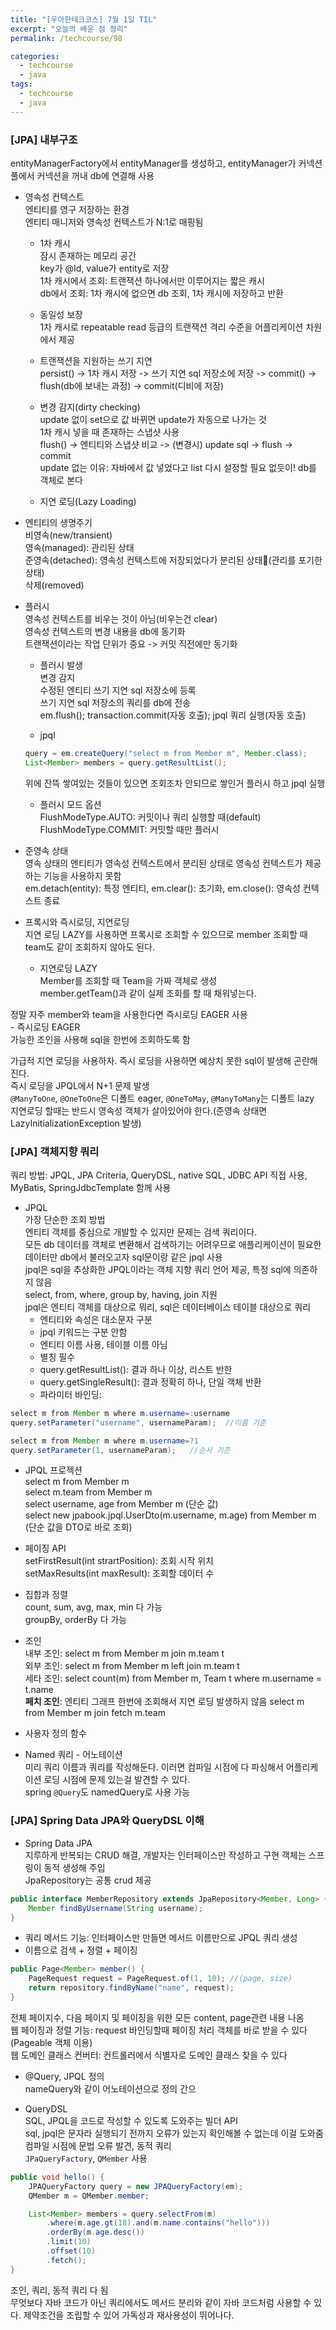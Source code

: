 ```yaml
---
title: "[우아한테크코스] 7월 1일 TIL"
excerpt: "오늘의 배운 점 정리"
permalink: /techcourse/98

categories:
  - techcourse
  - java
tags:
  - techcourse  
  - java
---   
```


### [JPA] 내부구조  
entityManagerFactory에서 entityManager를 생성하고, entityManager가 커넥션풀에서 커넥션을 꺼내 db에 연결해 사용  

- 영속성 컨텍스트  
엔티티를 영구 저장하는 환경  
엔티티 매니저와 영속성 컨텍스트가 N:1로 매핑됨
    - 1차 캐시  
    잠시 존재하는 메모리 공간  
    key가 @Id, value가 entity로 저장  
    1차 캐시에서 조회: 트랜잭션 하나에서만 이루어지는 짧은 캐시  
    db에서 조회: 1차 캐시에 없으면 db 조회, 1차 캐시에 저장하고 반환  

    - 동일성 보장  
    1차 캐시로 repeatable read 등급의 트랜잭션 격리 수준을 어플리케이션 차원에서 제공  

    - 트랜잭션을 지원하는 쓰기 지연  
    persist() -> 1차 캐시 저장 -> 쓰기 지연 sql 저장소에 저장 -> commit() -> flush(db에 보내는 과정) -> commit(디비에 저장)  

    - 변경 감지(dirty checking)  
    update 없이 set으로 값 바뀌면 update가 자동으로 나가는 것  
    1차 캐시 넣을 때 존재하는 스냅샷 사용  
    flush() -> 엔티티와 스냅샷 비교 -> (변경시) update sql -> flush -> commit  
    update 없는 이유: 자바에서 값 넣었다고 list 다시 설정할 필요 없듯이! db를 객체로 본다  

    - 지연 로딩(Lazy Loading)  
     
- 엔티티의 생명주기  
비영속(new/transient)  
영속(managed): 관리된 상태  
준영속(detached): 영속성 컨텍스트에 저장되었다가 분리된 상태(관리를 포기한 상태)  
삭제(removed)  

- 플러시  
영속성 컨텍스트를 비우는 것이 아님(비우는건 clear)  
영속성 컨텍스트의 변경 내용을 db에 동기화  
트랜잭션이라는 작업 단위가 중요 -> 커밋 직전에만 동기화  

    - 플러시 발생  
    변경 감지  
    수정된 엔티티 쓰기 지연 sql 저장소에 등록  
    쓰기 지연 sql 저장소의 쿼리를 db에 전송  
    em.flush(); transaction.commit(자동 호출); jpql 쿼리 실행(자동 호출)  

    - jpql  
    ```java
    query = em.createQuery("select m from Member m", Member.class);
    List<Member> members = query.getResultList();
    ```  
    위에 잔뜩 쌓여있는 것들이 있으면 조회조차 안되므로 쌓인거 플러시 하고 jpql 실행  

    - 플러시 모드 옵션  
    FlushModeType.AUTO: 커밋이나 쿼리 실행할 때(default)  
    FlushModeType.COMMIT: 커밋할 때만 플러시  

- 준영속 상태  
영속 상태의 엔티티가 영속성 컨텍스트에서 분리된 상태로 영속성 컨텍스트가 제공하는 기능을 사용하지 못함  
em.detach(entity): 특정 엔티티, em.clear(): 초기화, em.close(): 영속성 컨텍스트 종료  

- 프록시와 즉시로딩, 지연로딩  
지연 로딩 LAZY를 사용하면 프록시로 조회할 수 있으므로 member 조회할 때 team도 같이 조회하지 않아도 된다.  
    - 지연로딩 LAZY  
    Member를 조회할 때 Team을 가짜 객체로 생성  
    member.getTeam()과 같이 실제 조회를 할 때 채워넣는다.  
    
정말 자주 member와 team을 사용한다면 즉시로딩 EAGER 사용  
    - 즉시로딩 EAGER  
    가능한 조인을 사용해 sql을 한번에 조회하도록 함  

가급적 지연 로딩을 사용하자. 즉시 로딩을 사용하면 예상치 못한 sql이 발생해 곤란해진다.  
즉시 로딩을 JPQL에서 N+1 문제 발생  
`@ManyToOne`, `@OneToOne`은 디폴트 eager, `@OneToMay`, `@ManyToMany`는 디폴트 lazy  
지연로딩 할때는 반드시 영속성 객체가 살아있어야 한다.(준영속 상태면 LazyInitializationException 발생)  

### [JPA] 객체지향 쿼리  
쿼리 방법: JPQL, JPA Criteria, QueryDSL, native SQL, JDBC API 직접 사용, MyBatis, SpringJdbcTemplate 함께 사용  

- JPQL  
가장 단순한 조회 방법  
엔티티 객체를 중심으로 개발할 수 있지만 문제는 검색 쿼리이다.  
모든 db 데이터를 객체로 변환해서 검색하기는 어려우므로 애플리케이션이 필요한 데이터만 db에서 불러오고자 sql문이랑 같은 jpql 사용  
jpql은 sql을 추상화한 JPQL이라는 객체 지향 쿼리 언어 제공, 특정 sql에 의존하지 않음  
select, from, where, group by, having, join 지원  
jpql은 엔티티 객체를 대상으로 뭐리, sql은 데이터베이스 테이블 대상으로 쿼리  
    - 엔티티와 속성은 대소문자 구분  
    - jpql 키워드는 구분 안함  
    - 엔티티 이름 사용, 테이블 이름 아님  
    - 별칭 필수  
    - query.getResultList(): 결과 하나 이상, 리스트 반한  
    - query.getSingleResult(): 결과 정확히 하나, 단일 객체 반환  
    - 파라미터 바인딩: 
```java
select m from Member m where m.username=:username  
query.setParameter("username", usernameParam);  //이름 기준

select m from Member m where m.username=?1
query.setParameter(1, usernameParam);   //순서 기준
```  

- JPQL 프로젝션  
select m from Member m  
select m.team from Member m  
select username, age from Member m (단순 값)  
select new jpabook.jpql.UserDto(m.username, m.age) from Member m (단순 값을 DTO로 바로 조회)  

- 페이징 API  
setFirstResult(int strartPosition): 조회 시작 위치  
setMaxResults(int maxResult): 조회할 데이터 수  

- 집합과 정렬  
count, sum, avg, max, min 다 가능  
groupBy, orderBy 다 가능  

- 조인  
내부 조인: select m from Member m join m.team t  
외부 조인: select m from Member m left join m.team t  
세타 조인: select count(m) from Member m, Team t where m.username = t.name  
**페치 조인**: 엔티티 그래프 한번에 조회해서 지연 로딩 발생하지 않음 select m from Member m join fetch m.team  

- 사용자 정의 함수  

- Named 쿼리 - 어노테이션  
미리 쿼리 이름과 쿼리를 작성해둔다. 이러면 컴파일 시점에 다 파싱해서 어플리케이션 로딩 시점에 문제 있는걸 발견할 수 있다.  
spring `@Query`도 namedQuery로 사용 가능  

### [JPA] Spring Data JPA와 QueryDSL 이해  
- Spring Data JPA  
지루하게 반복되는 CRUD 해결, 개발자는 인터페이스만 작성하고 구현 객체는 스프링이 동적 생성해 주입  
JpaRepository는 공통 crud 제공  
```java
public interface MemberRepository extends JpaRepository<Member, Long> {
    Member findByUsername(String username);
}
```  
- 쿼리 메서드 기능: 인터페이스만 만들면 메서드 이름만으로 JPQL 쿼리 생성  
- 이름으로 검색 + 정렬 + 페이징  
```java
public Page<Member> member() {
    PageRequest request = PageRequest.of(1, 10); //(page, size)
    return repository.findByName("name", request);
}
```  
전체 페이지수, 다음 페이지 및 페이징을 위한 모든 content, page관련 내용 나옴  
웹 페이징과 정렬 기능: request 바인딩할때 페이징 처리 객체를 바로 받을 수 있다 (Pageable 객체 이용)     
웹 도메인 클래스 컨버터: 컨트롤러에서 식별자로 도메인 클래스 찾을 수 있다  

- @Query, JPQL 정의  
nameQuery와 같이 어노테이션으로 정의 간으  

- QueryDSL  
SQL, JPQL을 코드로 작성할 수 있도록 도와주는 빌더 API  
sql, jpql은 문자라 실행되기 전까지 오류가 있는지 확인해볼 수 없는데 이걸 도와줌  
컴파일 시점에 문법 오류 발견, 동적 쿼리  
`JPaQueryFactory`, `QMember` 사용  
```java
public void hello() {
    JPAQueryFactory query = new JPAQueryFactory(em);
    QMember m = QMember.member;

    List<Member> members = query.selectFrom(m)
        .where(m.age.gt(18).and(m.name.contains("hello")))
        .orderBy(m.age.desc())
        .limit(10)
        .offset(10)
        .fetch();
}
```  
조인, 쿼리, 동적 쿼리 다 됨  
무엇보다 자바 코드가 아닌 쿼리에서도 메서드 분리와 같이 자바 코드처럼 사용할 수 있다. 제약조건을 조립할 수 있어 가독성과 재사용성이 뛰어나다.  
